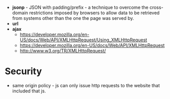 - **jsonp** - JSON with padding/prefix - a technique to overcome the cross-domain restrictions imposed by browsers to allow data to be retrieved from systems other than the one the page was served by.
- **url**
- **ajax**
  + https://developer.mozilla.org/en-US/docs/Web/API/XMLHttpRequest/Using_XMLHttpRequest
  + https://developer.mozilla.org/en-US/docs/Web/API/XMLHttpRequest
  + http://www.w3.org/TR/XMLHttpRequest/

# Security
- same origin policy - js can only issue http requests to the website that included that js.
